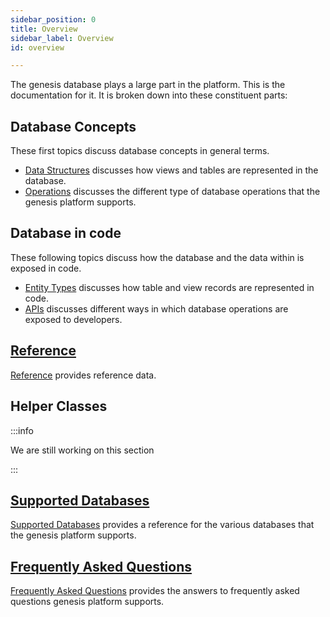 ```yaml
---
sidebar_position: 0
title: Overview
sidebar_label: Overview
id: overview

---
```


The genesis database plays a large part in the platform. This is the documentation for it. It is broken down into 
these constituent parts:

## Database Concepts

These first topics discuss database concepts in general terms.

* [Data Structures](../data-structure/overview) discusses how views and tables are represented in the database. 
* [Operations](../operations/overview) discusses the different type of database operations that the genesis platform
supports.

## Database in code

These following topics discuss how the database and the data within is exposed in code.

* [Entity Types](../entity-types/overview) discusses how table and view records are represented in code.
* [APIs](../apis/overview) discusses different ways in which database operations are exposed to developers.

## [Reference](../reference/overview)

[Reference](../reference/overview) provides reference data.

## Helper Classes 

:::info

We are still working on this section

:::

## [Supported Databases](../supported-databases/overview)

[Supported Databases](../supported-databases/overview) provides a reference for the various databases that the 
genesis platform supports.

## [Frequently Asked Questions](../faq)

[Frequently Asked Questions](../faq) provides the answers to frequently asked questions
genesis platform supports.